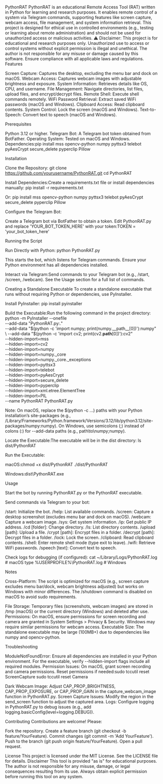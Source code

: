 PythonRAT
PythonRAT is an educational Remote Access Tool (RAT) written in Python for learning and research purposes. It enables remote control of a system via Telegram commands, supporting features like screen capture, webcam access, file management, and system information retrieval. This project is designed for ethical use in controlled environments (e.g., testing or learning about remote administration) and should not be used for unauthorized access or malicious activities.
⚠️ Disclaimer: This project is for educational and research purposes only. Unauthorized use to access or control systems without explicit permission is illegal and unethical. The author is not responsible for any misuse or damage caused by this software. Ensure compliance with all applicable laws and regulations.
Features

Screen Capture: Captures the desktop, excluding the menu bar and dock on macOS.
Webcam Access: Captures webcam images with adjustable brightness and exposure.
System Information: Retrieves details like OS, CPU, and username.
File Management: Navigate directories, list files, upload files, and encrypt/decrypt files.
Remote Shell: Execute shell commands remotely.
WiFi Password Retrieval: Extract saved WiFi passwords (macOS and Windows).
Clipboard Access: Read clipboard contents.
System Control: Lock the screen (macOS and Windows).
Text-to-Speech: Convert text to speech (macOS and Windows).

Prerequisites

Python 3.12 or higher.
Telegram Bot: A Telegram bot token obtained from BotFather.
Operating System: Tested on macOS and Windows.
Dependencies:pip install mss opencv-python numpy pyttsx3 telebot pyAesCrypt secure_delete pyperclip Pillow



Installation

Clone the Repository:
git clone https://github.com/yourusername/PythonRAT.git
cd PythonRAT


Install Dependencies:Create a requirements.txt file or install dependencies manually:
pip install -r requirements.txt

Or:
pip install mss opencv-python numpy pyttsx3 telebot pyAesCrypt secure_delete pyperclip Pillow


Configure the Telegram Bot:

Create a Telegram bot via BotFather to obtain a token.
Edit PythonRAT.py and replace 'YOUR_BOT_TOKEN_HERE' with your token:TOKEN = 'your_bot_token_here'





Running the Script

Run Directly with Python:
python PythonRAT.py

This starts the bot, which listens for Telegram commands. Ensure your Python environment has all dependencies installed.

Interact via Telegram:Send commands to your Telegram bot (e.g., /start, /screen, /webcam). See the Usage section for a full list of commands.


Creating a Standalone Executable
To create a standalone executable that runs without requiring Python or dependencies, use PyInstaller.

Install PyInstaller:
pip install pyinstaller


Build the Executable:Run the following command in the project directory:
python -m PyInstaller --onefile \
--add-data "PythonRAT.py:." \
--add-data "$(python -c 'import numpy; print(numpy.__path__[0])'):numpy" \
--add-data "$(python -c 'import cv2; print(cv2.__path__[0])'):cv2" \
--hidden-import=mss \
--hidden-import=cv2 \
--hidden-import=numpy \
--hidden-import=numpy._core \
--hidden-import=numpy._core._exceptions \
--hidden-import=pyttsx3 \
--hidden-import=telebot \
--hidden-import=pyAesCrypt \
--hidden-import=secure_delete \
--hidden-import=pyperclip \
--hidden-import=xml.etree.ElementTree \
--hidden-import=PIL \
--name PythonRAT PythonRAT.py


Note: On macOS, replace the $(python -c ...) paths with your Python installation’s site-packages (e.g., /Library/Frameworks/Python.framework/Versions/3.12/lib/python3.12/site-packages/numpy:numpy).
On Windows, use semicolons (;) instead of colons (:) for --add-data paths (e.g., path\to\numpy;numpy).


Locate the Executable:The executable will be in the dist directory:
ls dist/PythonRAT


Run the Executable:

macOS:chmod +x dist/PythonRAT
./dist/PythonRAT


Windows:dist\PythonRAT.exe





Usage

Start the bot by running PythonRAT.py or the PythonRAT executable.

Send commands via Telegram to your bot:

/start: Initialize the bot.
/help: List available commands.
/screen: Capture a desktop screenshot (excludes menu bar and dock on macOS).
/webcam: Capture a webcam image.
/sys: Get system information.
/ip: Get public IP address.
/cd [folder]: Change directory.
/ls: List directory contents.
/upload [path]: Upload a file.
/crypt [path]: Encrypt files in a folder.
/decrypt [path]: Decrypt files in a folder.
/lock: Lock the screen.
/clipboard: Read clipboard contents.
/shell: Enter remote shell mode (type exit to leave).
/wifi: Retrieve WiFi passwords.
/speech [text]: Convert text to speech.


Check logs for debugging (if configured):
cat ~/Library/Logs/PythonRAT.log  # macOS
type %USERPROFILE%\PythonRAT.log  # Windows



Notes

Cross-Platform:
The script is optimized for macOS (e.g., screen capture excludes menu bar/dock, webcam brightness adjusted) but works on Windows with minor differences.
The /shutdown command is disabled on macOS to avoid sudo requirements.


File Storage: Temporary files (screenshots, webcam images) are stored in /tmp (macOS) or the current directory (Windows) and deleted after use.
Permissions: On macOS, ensure permissions for screen recording and camera are granted in System Settings > Privacy & Security. Windows may require similar permissions for webcam access.
Executable Size: The standalone executable may be large (100MB+) due to dependencies like numpy and opencv-python.

Troubleshooting

ModuleNotFoundError: Ensure all dependencies are installed in your Python environment. For the executable, verify --hidden-import flags include all required modules.
Permission Issues: On macOS, grant screen recording and camera permissions. Reset permissions if needed:sudo tccutil reset ScreenCapture
sudo tccutil reset Camera


Dark Webcam Image: Adjust CAP_PROP_BRIGHTNESS, CAP_PROP_EXPOSURE, or CAP_PROP_GAIN in the capture_webcam_image function in PythonRAT.py.
Screen Capture Issues: Modify the region in the send_screen function to adjust the captured area.
Logs: Configure logging in PythonRAT.py to debug issues (e.g., add logging.basicConfig(level=logging.DEBUG)).

Contributing
Contributions are welcome! Please:

Fork the repository.
Create a feature branch (git checkout -b feature/YourFeature).
Commit changes (git commit -m 'Add YourFeature').
Push to the branch (git push origin feature/YourFeature).
Open a pull request.

License
This project is licensed under the MIT License. See the LICENSE file for details.
Disclaimer
This tool is provided "as is" for educational purposes. The author is not responsible for any misuse, damage, or legal consequences resulting from its use. Always obtain explicit permission before running this tool on any system.
